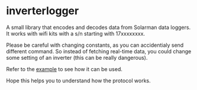 # inverterlogger

A small library that encodes and decodes data from Solarman data loggers.
It works with wifi kits with a s/n starting with 17xxxxxxxx.

Please be careful with changing constants, as you can accidentialy send different command. 
So instead of fetching real-time data, you could change some setting of an inverter (this can be really dangerous).

Refer to the [example](https://github.com/xThaid/inverterlogger/example) to see how it can be used.

Hope this helps you to understand how the protocol works.